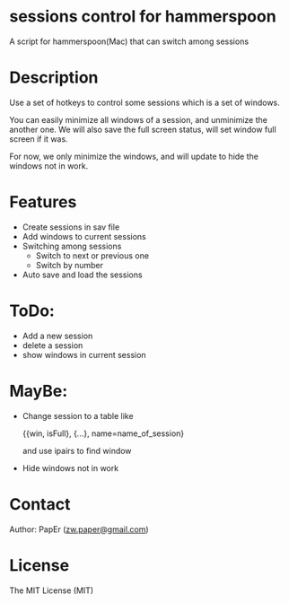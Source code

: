# sessions control for hammerspoon
A script for hammerspoon(Mac) that can switch among sessions

# Description
Use a set of hotkeys to control some sessions which is a set of windows.

You can easily minimize all windows of a session, and unminimize the another one.
We will also save the full screen status, will set window full screen if it was.

For now, we only minimize the windows, and will update to hide the windows not in work.

# Features
* Create sessions in sav file
* Add windows to current sessions
* Switching among sessions
	* Switch to next or previous one
	* Switch by number
* Auto save and load the sessions


# ToDo:
* Add a new session
* delete a session
* show windows in current session

# MayBe:
* Change session to a table like

	{{win, isFull}, {...}, name=name_of_session}

	and use ipairs to find window

* Hide windows not in work

# Contact
Author: PapEr (zw.paper@gmail.com)

# License
The MIT License (MIT)

